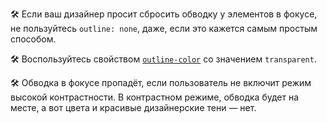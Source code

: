 🛠 Если ваш дизайнер просит сбросить обводку у элементов в фокусе, не пользуйтесь `outline: none`, даже, если это кажется самым простым способом.

🛠 Воспользуйтесь свойством [`outline-color`](/css/outline-color/) со значением `transparent`.

🛠 Обводка в фокусе пропадёт, если пользователь не включит режим высокой контрастности. В контрастном режиме, обводка будет на месте, а вот цвета и красивые дизайнерские тени — нет.
